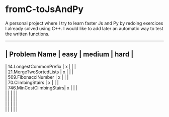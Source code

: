 # fromC-toJsAndPy
A personal project where I try to learn faster Js and Py by redoing exercices I already solved using C++.
I would like to add later an automatic way to test the written functions.

-----------------------------------------------------------------
|      Problem Name         |   easy    |   medium  |   hard    |                      
-----------------------------------------------------------------
|  14.LongestCommonPrefix   |     x     |           |           |         
|  21.MergeTwoSortedLists   |     x     |           |           |         
|  509.FibonacciNumber      |     x     |           |           |     
|  70.ClimbingStairs        |     x     |           |           |     
|  746.MinCostClimbingStairs|     x     |           |           |            
|                           |           |           |           |        
|                           |           |           |           |                      
|                           |           |           |           |                      
|                           |           |           |           |                      